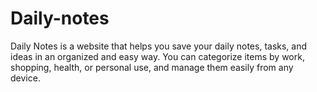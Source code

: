 # Daily-notes
Daily Notes is a website that helps you save your daily notes, tasks, and ideas in an organized and easy way. You can categorize items by work, shopping, health, or personal use, and manage them easily from any device.
